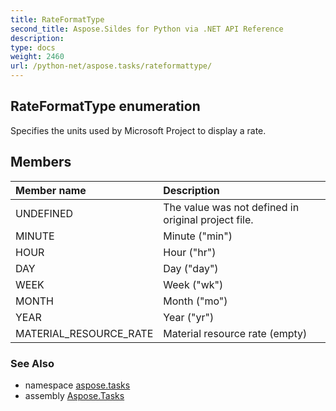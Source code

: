 ```yaml
---
title: RateFormatType
second_title: Aspose.Sildes for Python via .NET API Reference
description: 
type: docs
weight: 2460
url: /python-net/aspose.tasks/rateformattype/
---
```


## RateFormatType enumeration

Specifies the units used by Microsoft Project to display a rate.

## Members
| Member name | Description |
| :- | :- |
|UNDEFINED|The value was not defined in original project file.|
|MINUTE|Minute ("min")|
|HOUR|Hour ("hr")|
|DAY|Day ("day")|
|WEEK|Week ("wk")|
|MONTH|Month ("mo")|
|YEAR|Year ("yr")|
|MATERIAL_RESOURCE_RATE|Material resource rate (empty)|

### See Also

* namespace [aspose.tasks](/tasks/python-net/aspose.tasks/)
* assembly [Aspose.Tasks](/tasks/python-net/)

